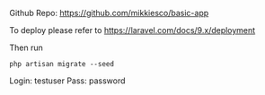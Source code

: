 Github Repo: https://github.com/mikkiesco/basic-app

To deploy please refer to https://laravel.com/docs/9.x/deployment

Then run
```
php artisan migrate --seed
```

Login: testuser
Pass: password